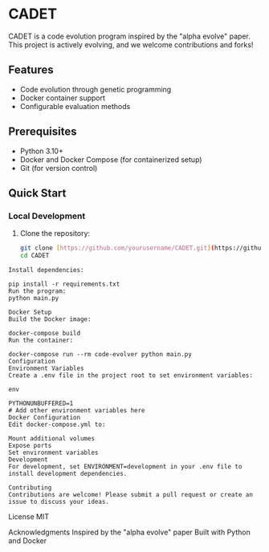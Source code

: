 # CADET

CADET is a code evolution program inspired by the "alpha evolve" paper. This project is actively evolving, and we welcome contributions and forks!

## Features

- Code evolution through genetic programming
- Docker container support
- Configurable evaluation methods

## Prerequisites

- Python 3.10+
- Docker and Docker Compose (for containerized setup)
- Git (for version control)

## Quick Start

### Local Development

1. Clone the repository:
   ```bash
   git clone [https://github.com/yourusername/CADET.git](https://github.com/DemenYunn/CADET.git)
   cd CADET
```
Install dependencies:

pip install -r requirements.txt
Run the program:
python main.py
```

```
Docker Setup
Build the Docker image:

docker-compose build
Run the container:

docker-compose run --rm code-evolver python main.py
Configuration
Environment Variables
Create a .env file in the project root to set environment variables:

env

PYTHONUNBUFFERED=1
# Add other environment variables here
Docker Configuration
Edit docker-compose.yml to:

Mount additional volumes
Expose ports
Set environment variables
Development
For development, set ENVIRONMENT=development in your .env file to install development dependencies.

Contributing
Contributions are welcome! Please submit a pull request or create an issue to discuss your ideas.
```
License
MIT

Acknowledgments
Inspired by the "alpha evolve" paper
Built with Python and Docker
